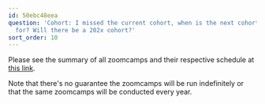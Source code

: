 ```yaml
---
id: 50ebc48eea
question: 'Cohort: I missed the current cohort, when is the next cohort scheduled
  for? Will there be a 202x cohort?'
sort_order: 10
---
```


Please see the summary of all zoomcamps and their respective schedule at [this link](https://datatalks.club/blog/guide-to-free-online-courses-at-datatalks-club.html).

Note that there's no guarantee the zoomcamps will be run indefinitely or that the same zoomcamps will be conducted every year.